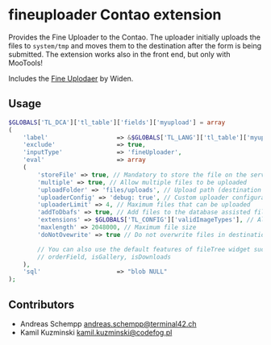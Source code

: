 fineuploader Contao extension
=============================

Provides the Fine Uploader to the Contao. The uploader initially uploads the files to ```system/tmp``` and moves them to the destination after the form is being submitted. The extension works also in the front end, but only with MooTools!

Includes the [Fine Uplodaer](http://fineuploader.com/) by Widen.

Usage
-------------------
```php
$GLOBALS['TL_DCA']['tl_table']['fields']['myupload'] = array
(
	'label'                   => &$GLOBALS['TL_LANG']['tl_table']['myupload'],
	'exclude'                 => true,
	'inputType'               => 'fineUploader',
	'eval'                    => array
	(
	    'storeFile' => true, // Mandatory to store the file on the server
	    'multiple' => true, // Allow multiple files to be uploaded
		'uploadFolder' => 'files/uploads', // Upload path (destination folder)
		'uploaderConfig' => 'debug: true', // Custom uploader configuration (JSON)
		'uploaderLimit' => 4, // Maximum files that can be uploaded
		'addToDbafs' => true, // Add files to the database assisted file system
		'extensions' => $GLOBALS['TL_CONFIG']['validImageTypes'], // Allowed extension types
		'maxlength' => 2048000, // Maximum file size
		'doNotOvewrite' => true // Do not overwrite files in destination folder

		// You can also use the default features of fileTree widget such as:
		// orderField, isGallery, isDownloads
	),
	'sql'                     => "blob NULL"
);
```

Contributors
-------------------

* Andreas Schempp <andreas.schempp@terminal42.ch>
* Kamil Kuzminski <kamil.kuzminski@codefog.pl>
